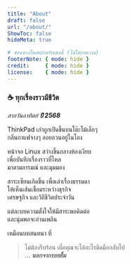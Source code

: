 ```yaml
---
title: "About"
draft: false
url: "/about/"
ShowToc: false
hideMeta: true

# ซ่อนหางโพสต์สำหรับเพจนี้ (ไม่ใช่บทความ)
footerNote: { mode: hide }
credit:     { mode: hide }
license:    { mode: hide }
---
```


### ☕ ทุกเรื่องราวมีชีวิต



*สายวันอาทิตย์ **ปี 2568***  

ThinkPad เก่าถูกเปิดขึ้นบนโต๊ะไม้เล็กๆ   
กลิ่นกาแฟจางๆ ลอยอวนอยู่ในโถง



หน้าจอ Linux สว่างขึ้นกลางห้องเงียบ  
เพื่อบันทึกเรื่องราวที่ไหล  
มาตามอารมณ์ และมุมมอง


สาระเซียนเกิดขึ้น เพื่อเล่าเรื่องธรรมดา  
ให้เห็นเส้นเชื่อมระหว่างธุรกิจ  
เศรษฐกิจ และวิถีชีวิตประจำวัน



แต่ละบทความตั้งใจให้มีสาระพอคิดต่อ  
และนุ่มพอจะอ่านเพลิน  

เหมือนบทสนทนา ที่  



> ไม่ต้องรีบร้อน เผื่อคุณจะได้อะไรติดมือกลับไป  
> … ***นอกจากรอยยิ้ม***
